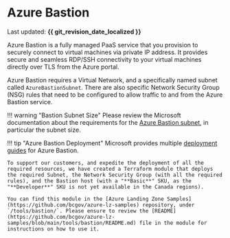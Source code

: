 # Azure Bastion

Last updated: **{{ git_revision_date_localized }}**

Azure Bastion is a fully managed PaaS service that you provision to securely connect to virtual machines via private IP address. It provides secure and seamless RDP/SSH connectivity to your virtual machines directly over TLS from the Azure portal.

Azure Bastion requires a Virtual Network, and a specifically named subnet called `AzureBastionSubnet`. There are also specific Network Security Group (NSG) rules that need to be configured to allow traffic to and from the Azure Bastion service.

!!! warning "Bastion Subnet Size"
    Please review the Microsoft documentation about the requirements for the [Azure Bastion subnet](https://learn.microsoft.com/en-us/azure/bastion/configuration-settings#subnet), in particular the subnet size.

!!! tip "Azure Bastion Deployment"
    Microsoft provides multiple [deployment guides](https://learn.microsoft.com/en-us/azure/bastion/tutorial-create-host-portal) for Azure Bastion.

    To support our customers, and expedite the deployment of all the required resources, we have created a Terraform module that deploys the required Subnet, the Network Security Group (with all the required rules), and the Bastion host (with a "**Basic**" SKU, as the "**Developer**" SKU is not yet available in the Canada regions).
    
    You can find this module in the [Azure Landing Zone Samples](https://github.com/bcgov/azure-lz-samples) repository, under `/tools/bastion/`. Please ensure to review the [README](https://github.com/bcgov/azure-lz-samples/blob/main/tools/bastion/README.md) file in the module for instructions on how to use it.
